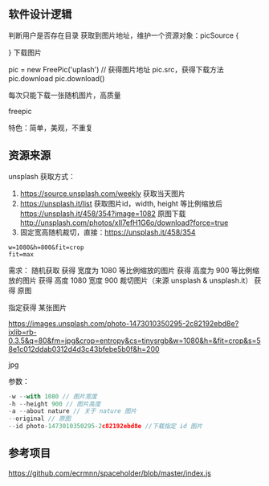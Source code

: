 ## 软件设计逻辑

判断用户是否存在目录
获取到图片地址，维护一个资源对象：picSource {

}
下载图片

pic = new FreePic('uplash') // 获得图片地址 pic.src，获得下载方法 pic.download
pic.download()

每次只能下载一张随机图片，高质量

freepic

特色：简单，美观，不重复

## 资源来源
unsplash
获取方式：
1. https://source.unsplash.com/weekly 获取当天图片
2. https://unsplash.it/list 获取图片id，width, height 等比例缩放后 
https://unsplash.it/458/354?image=1082
原图下载 http://unsplash.com/photos/xII7efH1G6o/download?force=true
3. 固定宽高随机裁切，直接：https://unsplash.it/458/354

```
w=1080&h=800&fit=crop
fit=max
```

需求：
随机获取
获得 宽度为 1080 等比例缩放的图片
获得 高度为 900 等比例缩放的图片
获得 高度 1080 宽度 900 裁切图片（来源 unsplash & unsplash.it）
获得 原图

指定获得 某张图片

https://images.unsplash.com/photo-1473010350295-2c82192ebd8e?ixlib=rb-0.3.5&q=80&fm=jpg&crop=entropy&cs=tinysrgb&w=1080&h=&fit=crop&s=58e1c012ddab0312d4d3c43bfebe5b0f&h=200

jpg

参数：
```js
-w --with 1080 // 图片宽度
-h --height 900 // 图片高度
-a --about nature // 关于 nature 图片
--original // 原图
--id photo-1473010350295-2c82192ebd8e //下载指定 id 图片
```

## 参考项目
https://github.com/ecrmnn/spaceholder/blob/master/index.js
